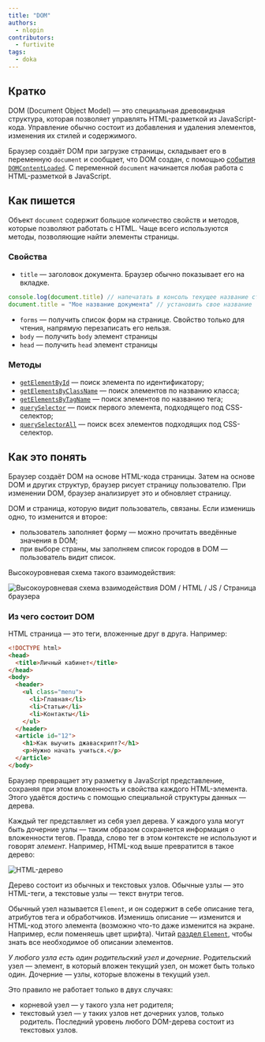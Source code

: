 ```yaml
---
title: "DOM"
authors:
  - nlopin
contributors:
  - furtivite
tags:
  - doka
---
```


## Кратко

DOM (Document Object Model) — это специальная древовидная структура, которая позволяет управлять HTML-разметкой из JavaScript-кода. Управление обычно состоит из добавления и удаления элементов, изменения их стилей и содержимого.

Браузер создаёт DOM при загрузке страницы, складывает его в переменную `document` и сообщает, что DOM создан, с помощью [события](/js/events/) [`DOMContentLoaded`](/js/event-load-and-domcontentloaded/). С переменной `document` начинается любая работа с HTML-разметкой в JavaScript.

## Как пишется

Объект `document` содержит большое количество свойств и методов, которые позволяют работать с HTML. Чаще всего используются методы, позволяющие найти элементы страницы.

### Свойства

- `title` — заголовок документа. Браузер обычно показывает его на вкладке.

```js
console.log(document.title) // напечатать в консоль текущее название страницы
document.title = "Мое название документа" // установить свое название
```

- `forms` — получить список форм на странице. Свойство только для чтения, напрямую перезаписать его нельзя.
- `body` — получить `body` элемент страницы
- `head` — получить `head` элемент страницы

### Методы

- [`getElementById`](/js/getelementbyid/) — поиск элемента по идентификатору;
- [`getElementsByClassName`](/js/getelementsbyclassname/) — поиск элементов по названию класса;
- [`getElementsByTagName`](/js/getelementsbytagname/) — поиск элементов по названию тега;
- [`querySelector`](/js/query-selector/) — поиск первого элемента, подходящего под CSS-селектор;
- [`querySelectorAll`](/js/query-selector-all/) — поиск всех элементов подходящих под CSS-селектор.

## Как это понять

Браузер создаёт DOM на основе HTML-кода страницы. Затем на основе DOM и других структур, браузер рисует страницу пользователю. При изменении DOM, браузер анализирует это и обновляет страницу.

DOM и страница, которую видит пользователь, связаны. Если изменишь одно, то изменится и второе:

- пользователь заполняет форму — можно прочитать введённые значения в DOM;
- при выборе страны, мы заполняем список городов в DOM — пользователь видит список.

Высокоуровневая схема такого взаимодействия:

![Высокоуровневая схема взаимодействия DOM / HTML / JS / Страница браузера](images/1.png)

### Из чего состоит DOM

HTML страница — это теги, вложенные друг в друга. Например:

```html
<!DOCTYPE html>
<head>
  <title>Личный кабинет</title>
</head>
<body>
  <header>
    <ul class="menu">
      <li>Главная</li>
      <li>Статьи</li>
      <li>Контакты</li>
    </ul>
  </header>
  <article id="12">
    <h1>Как выучить джаваскрипт?</h1>
    <p>Нужно начать учиться.</p>
  </article>
</body>
```

Браузер превращает эту разметку в JavaScript представление, сохраняя при этом вложенность и свойства каждого HTML-элемента. Этого удаётся достичь с помощью специальной структуры данных — дерева.

Каждый тег представляет из себя узел дерева. У каждого узла могут быть дочерние узлы — таким образом сохраняется информация о вложенности тегов. Правда, слово тег в этом контексте не используют и говорят _элемент_. Например, HTML-код выше превратится в такое дерево:

![HTML-дерево](images/2.png)

Дерево состоит из обычных и текстовых узлов. Обычные узлы — это HTML-теги, а текстовые узлы — текст внутри тегов.

Обычный узел называется `Element`, и он содержит в себе описание тега, атрибутов тега и обработчиков. Изменишь описание — изменится и HTML-код этого элемента (возможно что-то даже изменится на экране. Например, если поменяешь цвет шрифта). Читай [раздел `Element`](/js/element/), чтобы знать все необходимое об описании элементов.

_У любого узла есть один родительский узел и дочерние_. Родительский узел — элемент, в который вложен текущий узел, он может быть только один. Дочерние — узлы, которые вложены в текущий узел.

Это правило не работает только в двух случаях:

- корневой узел — у такого узла нет родителя;
- текстовый узел — у таких узлов нет дочерних узлов, только родитель. Последний уровень любого DOM-дерева состоит из текстовых узлов.

